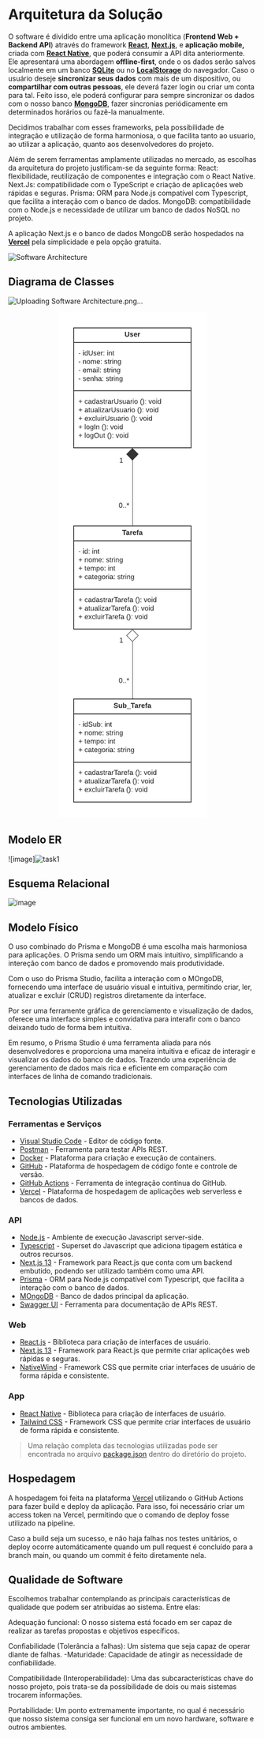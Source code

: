 # Arquitetura da Solução

O software é dividido entre uma aplicação monolítica (**Frontend Web + Backend API**) através do framework [**React**](https://react.dev), [**Next.js**](https://nextjs.org), e **aplicação mobile,** criada com [**React Native**](https://reactnative.dev), que poderá consumir a API dita anteriormente. Ele apresentará uma abordagem **offline-first**, onde o os dados serão salvos localmente em um banco [**SQLite**](https://www.sqlite.org) ou no [**LocalStorage**](https://developer.mozilla.org/pt-BR/docs/Web/API/Window/localStorage) do navegador. Caso o usuário deseje **sincronizar seus dados** com mais de um dispositivo, ou **compartilhar com outras pessoas**, ele deverá fazer login ou criar um conta para tal. Feito isso, ele poderá configurar para sempre sincronizar os dados com o nosso banco [**MongoDB**](https://www.mongodb.com/pt-br), fazer sincronias periódicamente em determinados horários ou fazê-la manualmente.

Decidimos trabalhar com esses frameworks, pela possibilidade de integração e utilização de forma harmoniosa, o que facilita tanto ao usuario, ao utilizar a aplicação, quanto aos desenvolvedores do projeto. 

Além de serem ferramentas amplamente utilizadas no mercado, as escolhas da arquitetura do projeto justificam-se da seguinte forma: 
React: flexibilidade, reutilização de componentes e integração com o React Native. 
Next.Js:  compatibilidade com o TypeScript e criação de aplicações web rápidas e seguras.
Prisma: ORM para Node.js compatível com Typescript, que facilita a interação com o banco de dados.
MongoDB: compatibilidade com o Node.js e necessidade de utilizar um banco de dados NoSQL no projeto.

A aplicação Next.js e o banco de dados MongoDB serão hospedados na [**Vercel**](https://vercel.com) pela simplicidade e pela opção gratuita.


![Software Architecture](https://github.com/ICEI-PUC-Minas-PMV-ADS/pmv-ads-2023-2-e4-aplicdistrib-t5-pmv-ads-2023-2-e4-g2-taskit/assets/73408251/c92ee9cd-4871-43f9-b90a-d200daa68176)

## Diagrama de Classes
![Uploading Software Architecture.png…]()

<p align="center">
 <img src="../docs/img/classes.png">
</p>

## Modelo ER

![image]![task1](https://github.com/ICEI-PUC-Minas-PMV-ADS/pmv-ads-2023-2-e4-aplicdistrib-t5-pmv-ads-2023-2-e4-g2-taskit/assets/101607336/fbbe67fc-80b6-4679-ae03-c591f2626230)



## Esquema Relacional

![image](https://github.com/ICEI-PUC-Minas-PMV-ADS/pmv-ads-2023-2-e4-aplicdistrib-t5-pmv-ads-2023-2-e4-g2-taskit/assets/101607336/4f68b189-be24-4c9e-b62c-e8f86a8bcfac)


## Modelo Físico

O uso combinado do Prisma e MongoDB é uma escolha mais harmoniosa para aplicações. O Prisma sendo um ORM mais intuitivo, simplificando a intereção com banco de dados e promovendo mais produtividade.

Com o uso do Prisma Studio, facilita a interação com o MOngoDB, fornecendo uma interface de usuário visual e intuitiva, permitindo criar, ler, atualizar e excluir (CRUD) registros diretamente da interface.

Por ser uma ferramente gráfica de gerenciamento e visualização de dados, oferece uma interface simples e convidativa para interafir com o banco deixando tudo de forma bem intuitiva.

Em resumo, o Prisma Studio é uma ferramenta aliada para nós desenvolvedores e proporciona uma maneira intuitiva e eficaz de interagir e visualizar os dados do banco de dados. Trazendo uma experiência de gerenciamento de dados mais rica e eficiente em comparação com interfaces de linha de comando tradicionais.

## Tecnologias Utilizadas

### Ferramentas e Serviços

- [Visual Studio Code](https://code.visualstudio.com/) - Editor de código fonte.
- [Postman](https://taskit-pucminas.postman.co/) - Ferramenta para testar APIs REST.
- [Docker](https://www.docker.com/) - Plataforma para criação e execução de containers.
- [GitHub](https://github.com) - Plataforma de hospedagem de código fonte e controle de versão.
- [GitHub Actions](https://github.com/actions) - Ferramenta de integração contínua do GitHub.
- [Vercel](https://vercel.com/) - Plataforma de hospedagem de aplicações web serverless e bancos de dados.

### API

- [Node.js](https://nodejs.dev) - Ambiente de execução Javascript server-side.
- [Typescript](https://typescriptlang.org) - Superset do Javascript que adiciona tipagem estática e outros recursos.
- [Next.js 13](https://nextjs.org) - Framework para React.js que conta com um backend embutido, podendo ser utilizado também como uma API.
- [Prisma](https://prisma.io) - ORM para Node.js compatível com Typescript, que facilita a interação com o banco de dados.
- [MOngoDB](https://www.mongodb.com/pt-br) - Banco de dados principal da aplicação.
- [Swagger UI](https://swagger.io) - Ferramenta para documentação de APIs REST.

### Web

- [React.js](https://reactjs.dev) - Biblioteca para criação de interfaces de usuário.
- [Next.js 13](https://nextjs.org) - Framework para React.js que permite criar aplicações web rápidas e seguras.
- [NativeWind](https://nativewind.dev) - Framework CSS que permite criar interfaces de usuário de forma rápida e consistente.

### App

- [React Native](https://reactnative.dev) - Biblioteca para criação de interfaces de usuário.
- [Tailwind CSS](https://tailwindcss.com) - Framework CSS que permite criar interfaces de usuário de forma rápida e consistente.

> Uma relação completa das tecnologias utilizadas pode ser encontrada no arquivo [package.json](../src/web/package.json) dentro do diretório do projeto.

## Hospedagem

A hospedagem foi feita na plataforma [Vercel](https://vercel.com/) utilizando o GitHub Actions para fazer build e deploy da aplicação. Para isso, foi necessário criar um access token na Vercel, permitindo que o comando de deploy fosse utilizado na pipeline.

Caso a build seja um sucesso, e não haja falhas nos testes unitários, o deploy ocorre automáticamente quando um pull request é concluído para a branch main, ou quando um commit é feito diretamente nela.

## Qualidade de Software

Escolhemos trabalhar contemplando as principais características de qualidade que podem ser atribuídas ao sistema. Entre elas:

Adequação funcional: O nosso sistema está focado em ser capaz de realizar as tarefas propostas e objetivos específicos.

Confiabilidade (Tolerância a falhas): Um sistema que seja capaz de operar diante de falhas.
    -Maturidade: Capacidade de atingir as necessidade de confiabilidade.

Compatibilidade (Interoperabilidade): Uma das subcaracterísticas chave do nosso projeto, pois trata-se da possibilidade de dois ou mais sistemas trocarem informações.

Portabilidade: Um ponto extremamente importante, no qual é necessário que nosso sistema consiga ser funcional em um novo hardware, software e outros ambientes.

